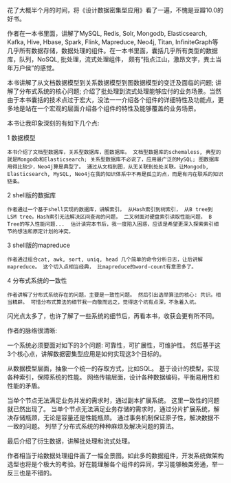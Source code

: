 花了大概半个月的时间，将《设计数据密集型应用》看了一遍，不愧是豆瓣10.0的好书。

作者在一本书里面，讲解了MySQL, Redis, Solr, Mongodb, Elasticsearch, Kafka, Hive, Hbase, Spark, Flink, Mapreduce, Neo4j, Titan, InfiniteGraph等几乎所有数据存储，数据处理的组件。在一本书里面，囊括几乎所有类型的数据库，队列，NoSQL, 批处理，流式处理组件， 颇有“指点江山，激昂文字，粪土当年万户侯”的感觉。

本书讲解了从文档数据模型到关系数据模型到图数据模型的变迁及面临的问题; 讲解了分布式系统的核心问题; 介绍了批处理到流式处理能够应付的业务场景。当然由于本书囊括的技术点过于宏大，没法一一介绍各个组件的详细特性及功能点，更多地是站在一个宏观的层面介绍各个组件的特性及能够覆盖的业务场景。

本书让我印象深刻的有如下几个点:

1 数据模型
```
本书介绍了文档型数据库，关系型数据库，图数据库。 文档型数据库的schemaless, 典型的就是Mongodb和Elasticsearch; 关系型数据库不必说了，应用最广泛的MySQL; 图数据库用得比较少，Neo4j算是典型了。 通过从文档到图，从无关联到处处关联。让Mongodb, Elasticsearch, MySQL, Neo4j在我的知识体系中不再是孤立的点，而是有内在联系的知识链条。
```

2 shell版的数据库
```
作者通过一个基于shell实现的数据库，讲解索引。 从Hash索引到树索引， 从B tree到 LSM tree。Hash索引无法解决区间查询的问题， 二叉树面对硬盘索引读取性能问题， B Tree的写入性能问题...  估计读完本书后，我一度陷入困惑，应该是希望更深入探索索引细节的想法和原定计划的冲突。
```

3 shell版的mapreduce
```
作者通过组合cat, awk, sort, uniq, head 几个简单的命令分析日志，让后讲解mapreduce。 这个切入点相当经典， 比mapreduce的word-count有意思多了。
```

4 分布式系统的一致性
```
作者讲解了分布式系统存在的问题，主要是一致性问题。 然后引出选举算法的核心: 共识。相当精辟。 可惜分布式算法的细节我一向敬而远之，觉得这个坑有点深，不急着入坑。
```

闪光点太多了，也许了解了一些系统的细节后，再看本书，收获会更有所不同。


作者的脉络很清晰: 

一个系统必须要面对如下的3个问题: 可靠性，可扩展性，可维护性。 然后基于这3个核心点，讲解数据密集型应用是如何实现这3个目标的。

从数据模型层面，抽象一个统一的存取方式，比如SQL。
基于设计的模型，实现各种索引，保障系统的性能。
网络传输层面，设计各种数据编码，平衡易用性和性能的矛盾。

当单个节点无法满足业务并发的需求时，通过副本扩展系统。 这里一致性的问题就已然出现了。
当单个节点无法满足业务存储的需求时，通过分片扩展系统，解决存储瓶颈，无论是容量还是性能瓶颈。
通过事务机制保证原子性，解决数据不一致的问题。
列举了分布式系统的种种麻烦及解决问题的算法。

最后介绍了衍生数据，讲解批处理和流式处理。

作者相当于给数据处理组件画了一幅全景图。如此多的数据组件，开发系统做架构选型也将是个极大的考验。好在能理解各个组件的异同，学习能够触类旁通，举一反三也是不错的。












